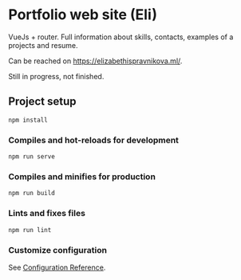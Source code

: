 # Portfolio web site (Eli)

VueJs + router. Full information about skills, contacts, examples of a projects and resume.

Can be reached on https://elizabethispravnikova.ml/.

Still in progress, not finished.

## Project setup
```
npm install
```

### Compiles and hot-reloads for development
```
npm run serve
```

### Compiles and minifies for production
```
npm run build
```

### Lints and fixes files
```
npm run lint
```

### Customize configuration
See [Configuration Reference](https://cli.vuejs.org/config/).